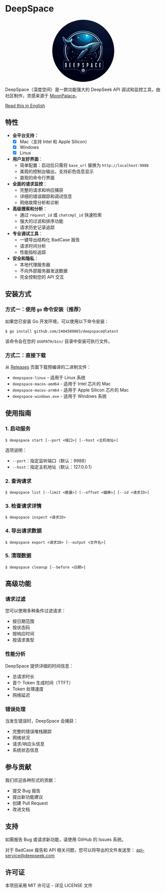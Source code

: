 # DeepSpace

<div align="center">
<div style="width: 200px; height: 200px; overflow: hidden; border-radius: 50%; margin: 0 auto;">
  <img src=assets/1.jpg width="200px"/>
</div>
</div>

DeepSpace（深度空间）是一款功能强大的 DeepSeek API 调试和监控工具，由社区制作，灵感来源于 [MoonPalace](https://github.com/MoonshotAI/moonpalace?tab=readme-ov-file)。

[Read this in English](README.md)

## 特性

- **全平台支持：**
  - [x] Mac（支持 Intel 和 Apple Silicon）
  - [x] Windows
  - [x] Linux
- **用户友好界面**：
  - 简单配置：启动后只需将 `base_url` 替换为 `http://localhost:9988`
  - 美观的控制台输出，支持彩色信息显示
  - 直观的命令行界面
- **全面的请求监控**：
  - 完整的请求和响应捕获
  - 详细的错误跟踪和调试信息
  - 网络故障分析和诊断
- **高级搜索和分析**：
  - 通过 `request_id` 或 `chatcmpl_id` 快速检索
  - 强大的过滤和排序功能
  - 请求历史记录追踪
- **专业调试工具**：
  - 一键导出结构化 BadCase 报告
  - 请求时间分析
  - 性能指标追踪
- **安全和隐私**：
  - 本地代理服务器
  - 不向外部服务器发送数据
  - 完全控制您的 API 交互

## 安装方式

### 方式一：使用 `go` 命令安装（推荐）

如果您已安装 Go 开发环境，可以使用以下命令安装：

```shell
$ go install github.com/2404589803/deepspace@latest
```

该命令会在您的 `$GOPATH/bin/` 目录中安装可执行文件。

### 方式二：直接下载

从 [Releases](https://github.com/2404589803/deepspace/releases) 页面下载预编译的二进制文件：

- `deepspace-linux` - 适用于 Linux 系统
- `deepspace-macos-amd64` - 适用于 Intel 芯片的 Mac
- `deepspace-macos-arm64` - 适用于 Apple Silicon 芯片的 Mac
- `deepspace-windows.exe` - 适用于 Windows 系统

## 使用指南

### 1. 启动服务

```shell
$ deepspace start [--port <端口>] [--host <主机地址>]
```

选项说明：
- `--port`：指定监听端口（默认：9988）
- `--host`：指定主机地址（默认：127.0.0.1）

### 2. 查询请求

```shell
$ deepspace list [--limit <数量>] [--offset <偏移>] [--id <请求ID>]
```

### 3. 检查请求详情

```shell
$ deepspace inspect <请求ID>
```

### 4. 导出请求数据

```shell
$ deepspace export <请求ID> [--output <文件名>]
```

### 5. 清理数据

```shell
$ deepspace cleanup [--before <日期>]
```

## 高级功能

### 请求过滤

您可以使用多种条件过滤请求：
- 按日期范围
- 按状态码
- 按响应时间
- 按请求类型

### 性能分析

DeepSpace 提供详细的时间信息：
- 总请求时长
- 首个 Token 生成时间（TTFT）
- Token 处理速度
- 网络延迟

### 错误处理

当发生错误时，DeepSpace 会捕获：
- 完整的错误堆栈跟踪
- 网络状况
- 请求/响应头信息
- 系统状态信息

## 参与贡献

我们欢迎各种形式的贡献：
- 提交 Bug 报告
- 提出新功能建议
- 创建 Pull Request
- 改进文档

## 支持

如需报告 Bug 或请求新功能，请使用 GitHub 的 Issues 系统。

对于 BadCase 报告和 API 相关问题，您可以将导出的文件发送至：
[api-service@deepseek.com](mailto:api-service@deepseek.com)

## 许可证

本项目采用 MIT 许可证 - 详见 LICENSE 文件